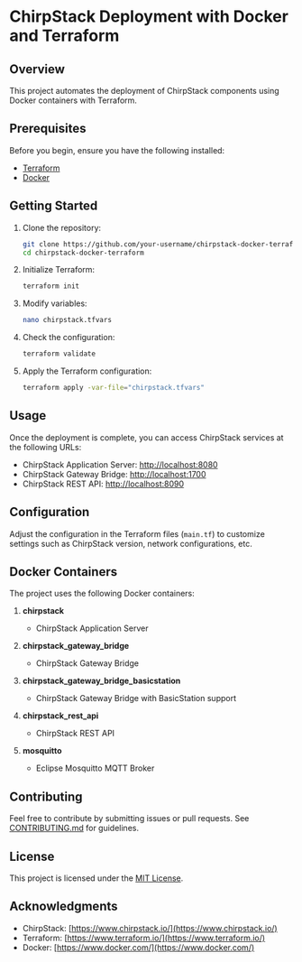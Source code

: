 # ChirpStack Deployment with Docker and Terraform

## Overview

This project automates the deployment of ChirpStack components using Docker containers with Terraform.

## Prerequisites

Before you begin, ensure you have the following installed:

- [Terraform](https://www.terraform.io/)
- [Docker](https://www.docker.com/)

## Getting Started

1. Clone the repository:

    ```bash
    git clone https://github.com/your-username/chirpstack-docker-terraform.git
    cd chirpstack-docker-terraform
    ```

2. Initialize Terraform:

    ```bash
    terraform init
    ```

3. Modify variables:

    ```bash
    nano chirpstack.tfvars
    ```

4. Check the configuration:

    ```bash
    terraform validate
    ```

5. Apply the Terraform configuration:

    ```bash
    terraform apply -var-file="chirpstack.tfvars"
    ```

## Usage

Once the deployment is complete, you can access ChirpStack services at the following URLs:

- ChirpStack Application Server: [http://localhost:8080](http://localhost:8080)
- ChirpStack Gateway Bridge: [http://localhost:1700](http://localhost:1700)
- ChirpStack REST API: [http://localhost:8090](http://localhost:8090)

## Configuration

Adjust the configuration in the Terraform files (`main.tf`) to customize settings such as ChirpStack version, network configurations, etc.

## Docker Containers

The project uses the following Docker containers:

1. **chirpstack**
   - ChirpStack Application Server

2. **chirpstack_gateway_bridge**
   - ChirpStack Gateway Bridge

3. **chirpstack_gateway_bridge_basicstation**
   - ChirpStack Gateway Bridge with BasicStation support

4. **chirpstack_rest_api**
   - ChirpStack REST API

6. **mosquitto**
   - Eclipse Mosquitto MQTT Broker

## Contributing

Feel free to contribute by submitting issues or pull requests. See [CONTRIBUTING.md](CONTRIBUTING.md) for guidelines.

## License

This project is licensed under the [MIT License](LICENSE).

## Acknowledgments

- ChirpStack: [https://www.chirpstack.io/](https://www.chirpstack.io/)
- Terraform: [https://www.terraform.io/](https://www.terraform.io/)
- Docker: [https://www.docker.com/](https://www.docker.com/)

